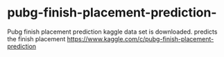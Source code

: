 # pubg-finish-placement-prediction-
Pubg finish placement prediction
kaggle data set is downloaded.
predicts the finish placement
https://www.kaggle.com/c/pubg-finish-placement-prediction
